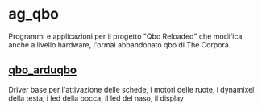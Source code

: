 # ag_qbo #

Programmi e applicazioni per il progetto "Qbo Reloaded" che modifica, anche a livello hardware, l'ormai abbandonato qbo di The Corpora.

## [qbo_arduqbo](qbo_arduqbo) ##
Driver base per l'attivazione delle schede, i motori delle ruote, i dynamixel della testa, i led della bocca, il led del naso, il display
